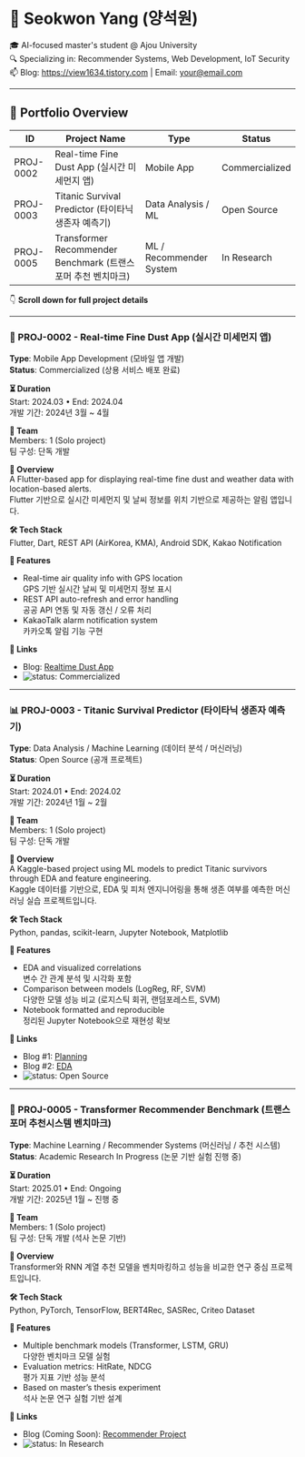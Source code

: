 # 👋 Seokwon Yang (양석원)

🎓 AI-focused master's student @ Ajou University  
🔍 Specializing in: Recommender Systems, Web Development, IoT Security  
📫 Blog: https://view1634.tistory.com | Email: your@email.com

---

## 📂 Portfolio Overview

| ID         | Project Name                                                   | Type                     | Status           |
|------------|----------------------------------------------------------------|--------------------------|------------------|
| PROJ-0002  | Real-time Fine Dust App (실시간 미세먼지 앱)                   | Mobile App               | Commercialized   |
| PROJ-0003  | Titanic Survival Predictor (타이타닉 생존자 예측기)            | Data Analysis / ML       | Open Source      |
| PROJ-0005  | Transformer Recommender Benchmark (트랜스포머 추천 벤치마크)  | ML / Recommender System  | In Research      |

👇 **Scroll down for full project details**

---

### 📱 PROJ-0002 - Real-time Fine Dust App (실시간 미세먼지 앱)

**Type**: Mobile App Development (모바일 앱 개발)  
**Status**: Commercialized (상용 서비스 배포 완료)

**⏳ Duration**  
Start: 2024.03 • End: 2024.04  
개발 기간: 2024년 3월 ~ 4월

**👥 Team**  
Members: 1 (Solo project)  
팀 구성: 단독 개발

**📄 Overview**  
A Flutter-based app for displaying real-time fine dust and weather data with location-based alerts.  
Flutter 기반으로 실시간 미세먼지 및 날씨 정보를 위치 기반으로 제공하는 알림 앱입니다.

**🛠 Tech Stack**  
Flutter, Dart, REST API (AirKorea, KMA), Android SDK, Kakao Notification

**📂 Features**
- Real-time air quality info with GPS location  
  GPS 기반 실시간 날씨 및 미세먼지 정보 표시  
- REST API auto-refresh and error handling  
  공공 API 연동 및 자동 갱신 / 오류 처리  
- KakaoTalk alarm notification system  
  카카오톡 알림 기능 구현

**🔗 Links**  
- Blog: [Realtime Dust App](https://view1634.tistory.com/39)  
- ![status: Commercialized](https://img.shields.io/badge/Status-Commercialized-brightgreen)

---

### 📊 PROJ-0003 - Titanic Survival Predictor (타이타닉 생존자 예측기)

**Type**: Data Analysis / Machine Learning (데이터 분석 / 머신러닝)  
**Status**: Open Source (공개 프로젝트)

**⏳ Duration**  
Start: 2024.01 • End: 2024.02  
개발 기간: 2024년 1월 ~ 2월

**👥 Team**  
Members: 1 (Solo project)  
팀 구성: 단독 개발

**📄 Overview**  
A Kaggle-based project using ML models to predict Titanic survivors through EDA and feature engineering.  
Kaggle 데이터를 기반으로, EDA 및 피처 엔지니어링을 통해 생존 여부를 예측한 머신러닝 실습 프로젝트입니다.

**🛠 Tech Stack**  
Python, pandas, scikit-learn, Jupyter Notebook, Matplotlib

**📂 Features**
- EDA and visualized correlations  
  변수 간 관계 분석 및 시각화 포함  
- Comparison between models (LogReg, RF, SVM)  
  다양한 모델 성능 비교 (로지스틱 회귀, 랜덤포레스트, SVM)  
- Notebook formatted and reproducible  
  정리된 Jupyter Notebook으로 재현성 확보

**🔗 Links**  
- Blog #1: [Planning](https://view1634.tistory.com/20)  
- Blog #2: [EDA](https://view1634.tistory.com/32)  
- ![status: Open Source](https://img.shields.io/badge/Status-Open%20Source-blue)

---

### 🧠 PROJ-0005 - Transformer Recommender Benchmark (트랜스포머 추천시스템 벤치마크)

**Type**: Machine Learning / Recommender Systems (머신러닝 / 추천 시스템)  
**Status**: Academic Research In Progress (논문 기반 실험 진행 중)

**⏳ Duration**  
Start: 2025.01 • End: Ongoing  
개발 기간: 2025년 1월 ~ 진행 중

**👥 Team**  
Members: 1 (Solo project)  
팀 구성: 단독 개발 (석사 논문 기반)

**📄 Overview**  
Transformer와 RNN 계열 추천 모델을 벤치마킹하고 성능을 비교한 연구 중심 프로젝트입니다.

**🛠 Tech Stack**  
Python, PyTorch, TensorFlow, BERT4Rec, SASRec, Criteo Dataset

**📂 Features**
- Multiple benchmark models (Transformer, LSTM, GRU)  
  다양한 벤치마크 모델 실험  
- Evaluation metrics: HitRate, NDCG  
  평가 지표 기반 성능 분석  
- Based on master’s thesis experiment  
  석사 논문 연구 실험 기반 설계

**🔗 Links**  
- Blog (Coming Soon): [Recommender Project](https://yourblog.com/recommender)  
- ![status: In Research](https://img.shields.io/badge/Status-In--Research-blueviolet)
